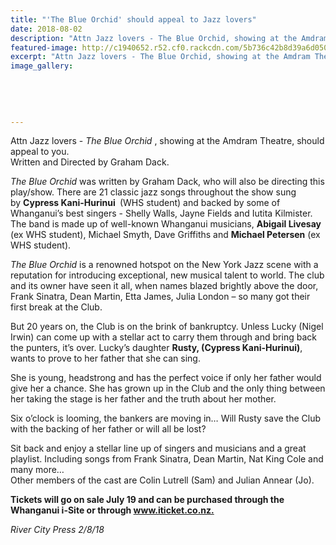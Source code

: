 ```yaml
---
title: "'The Blue Orchid' should appeal to Jazz lovers"
date: 2018-08-02
description: "Attn Jazz lovers - The Blue Orchid, showing at the Amdram Theatre, should appeal to you..."
featured-image: http://c1940652.r52.cf0.rackcdn.com/5b736c42b8d39a6d05000a90/The-Blue-Orchid-RCP-9-Aug.gif
excerpt: "Attn Jazz lovers - The Blue Orchid, showing at the Amdram Theatre, should appeal to you."
image_gallery:
    
    
    
    
    
---
```


<p><span>Attn Jazz lovers - <em>The Blue Orchid</em>&nbsp;, showing at the Amdram Theatre, should appeal to you.<br /></span>Written and Directed by Graham Dack.</p>
<p><span><em>The Blue Orchid</em> was written by Graham Dack, who will also be directing this play/show. There are 21 classic jazz songs throughout the show sung by&nbsp;<strong>Cypress Kani-Hurinui&nbsp;</strong> <span>(WHS student)&nbsp;</span>and backed by some of Whanganui&rsquo;s best singers - Shelly Walls, Jayne Fields and Iutita Kilmister. The band is made up of well-know</span><span class="text_exposed_show">n Whanganui musicians, <strong>Abigail Livesay</strong> (ex WHS student), Michael Smyth, Dave Griffiths and <strong>Michael Petersen</strong> (ex WHS student).<br /></span></p>
<p><span class="text_exposed_show"><em>The Blue Orchid</em> is a renowned hotspot on the New York Jazz scene with a reputation for introducing exceptional, new musical talent to world. The club and its owner have seen it all, when names blazed brightly above the door, Frank Sinatra, Dean Martin, Etta James, Julia London &ndash; so many got their first break at the Club.<br /></span></p>
<p><span class="text_exposed_show">But 20 years on, the Club is on the brink of bankruptcy. Unless Lucky (Nigel Irwin) can come up with a stellar act to carry them through and bring back the punters, it&rsquo;s over. Lucky&rsquo;s daughter <strong>Rusty, (Cypress Kani-Hurinui)</strong>, wants to prove to her father that she can sing.<br /></span></p>
<p><span class="text_exposed_show">She is young, headstrong and has the perfect voice if only her father would give her a chance. She has grown up in the Club and the only thing between her taking the stage is her father and the truth about her mother.<br /></span></p>
<p><span class="text_exposed_show">Six o&rsquo;clock is looming, the bankers are moving in&hellip; Will Rusty save the Club with the backing of her father or will all be lost?<br /></span></p>
<p><span class="text_exposed_show">Sit back and enjoy a stellar line up of singers and musicians and a great playlist. Including songs from Frank Sinatra, Dean Martin, Nat King Cole and many more&hellip;<br />Other members of the cast are Colin Lutrell (Sam) and Julian Annear (Jo).<br /></span></p>
<p><strong><span class="text_exposed_show">Tickets will go on sale July 19 and can be purchased through the Whanganui i-Site or through&nbsp;<a href="https://l.facebook.com/l.php?u=http%3A%2F%2Fwww.iticket.co.nz%2F&amp;h=AT1oFtTQinXBSqDsGXBDRd6RwWryLx3OjL-zOEe3srqLwu-35Y7KgxuCVLgXsHEieiHpOKgVFEw5Bh8TKbt2xc-3cdL0IYwbsxaCf-VoFYslk1vXhE0jV6O4M1B8bVZFF72pVYukkQ" rel="nofollow noopener" target="_blank" data-lynx-mode="asynclazy">www.iticket.co.nz.</a></span></strong></p>
<p><em>River City Press 2/8/18</em></p>


